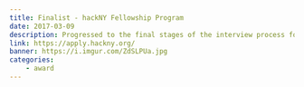 ```yaml
---
title: Finalist - hackNY Fellowship Program
date: 2017-03-09
description: Progressed to the final stages of the interview process for the hackNY Fellowship Program.
link: https://apply.hackny.org/
banner: https://i.imgur.com/ZdSLPUa.jpg
categories:
    - award
---
```

